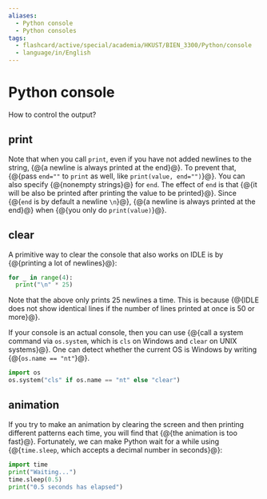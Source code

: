 ```yaml
---
aliases:
  - Python console
  - Python consoles
tags:
  - flashcard/active/special/academia/HKUST/BIEN_3300/Python/console
  - language/in/English
---
```


# Python console

How to control the output?

## print

Note that when you call `print`, even if you have not added newlines to the string, {@{a newline is always printed at the end}@}. To prevent that, {@{pass `end=""` to `print` as well, like `print(value, end="")`}@}. You can also specify {@{nonempty strings}@} for `end`. The effect of `end` is that {@{it will be also be printed after printing the value to be printed}@}. Since {@{`end` is by default a newline `\n`}@}, {@{a newline is always printed at the end}@} when {@{you only do `print(value)`}@}. <!--SR:!2025-09-25,4,270!2025-09-25,4,270!2025-09-25,4,270!2025-09-25,4,270!2025-09-26,4,281!2025-09-26,4,281!2025-09-26,4,281-->

## clear

A primitive way to clear the console that also works on IDLE is by {@{printing a lot of newlines}@}: <!--SR:!2025-09-25,4,270-->

```Python
for _ in range(4):
  print("\n" * 25)
```

Note that the above only prints 25 newlines a time. This is because {@{IDLE does not show identical lines if the number of lines printed at once is 50 or more}@}. <!--SR:!2025-09-25,4,270-->

If your console is an actual console, then you can use {@{call a system command via `os.system`, which is `cls` on Windows and `clear` on UNIX systems}@}. One can detect whether the current OS is Windows by writing {@{`os.name == "nt"`}@}. <!--SR:!2025-09-25,4,270!2025-09-25,4,270-->

```Python
import os
os.system("cls" if os.name == "nt" else "clear")
```

## animation

If you try to make an animation by clearing the screen and then printing different patterns each time, you will find that {@{the animation is too fast}@}. Fortunately, we can make Python wait for a while using {@{`time.sleep`, which accepts a decimal number in seconds}@}: <!--SR:!2025-09-25,4,270!2025-09-25,4,270-->

```Python
import time
print("Waiting...")
time.sleep(0.5)
print("0.5 seconds has elapsed")
```
